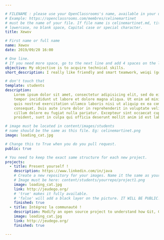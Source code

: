 ```yaml
---

# FILENAME : please use your OpenClassrooms's name, available in your url.
# Example: https://openclassrooms.com/membres/celinemartinet
# must be the name of your file. If file name is celinemartinet.md, title is celinemartinet.
# lowercase, no blank space, Capital case or special character.
title: Xewov

# First name or full name
name: Xewov
date: 2019/09/20 16:00

# One line.
# If you need more space, go to the next line and add 4 spaces on the left, as in 'description'.
objective: My objective is to acquire technical skills. 
short_description: I really like friendly and smart teamwork, weiqi (go game), and word-play.

# don't touch that
template: students
description:
    Lorem ipsum dolor sit amet, consectetur adipisicing elit, sed do eiusmod
    tempor incididunt ut labore et dolore magna aliqua. Ut enim ad minim veniam,
    quis nostrud exercitation ullamco laboris nisi ut aliquip ex ea commodo
    consequat. Duis aute irure dolor in reprehenderit in voluptate velit esse
    cillum dolore eu fugiat nulla pariatur. Excepteur sint occaecat cupidatat non
    proident, sunt in culpa qui officia deserunt mollit anim id est laborum.

# image must be located in content/images/students
# name should be the same as this file. Eg: celinemartinet.png
image: loading_cat.jpg

# Change this to True when you do you pull request.
public: true

# You need to keep the exact same structure for each new project.
projects:
  - title: Present yourself !
    description: https://www.linkedin.com/in/java
    # Create a new repository for your images. Name it the same as your nickname and profile picture.
    # Image must be here: content/students/yourrepo/project1.png
    image: loading_cat.jpg
    link: http://jeudego.org/
    # 'true' makes it fully available.
    # 'false' will add a black layer on the picture. IT WILL BE PUBLIC!
    finished: true
  - title: Intégrez la communauté !
    description: Modify an open source project to understand how Git, Github and pull requests work. 
    image: loading_cat.jpg
    link: http://jeudego.org/
    finished: true

---
```

